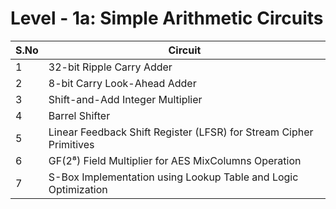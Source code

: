 # Level - 1a: Simple Arithmetic Circuits

| S.No | Circuit                                                          |
|------|------------------------------------------------------------------|
| 1    | 32-bit Ripple Carry Adder                                    |
| 2    | 8-bit Carry Look-Ahead Adder                                 |
| 3    | Shift-and-Add Integer Multiplier                             |
| 4    | Barrel Shifter                                               |
| 5    | Linear Feedback Shift Register (LFSR) for Stream Cipher Primitives |
| 6    | GF(2⁸) Field Multiplier for AES MixColumns Operation         |
| 7    | S-Box Implementation using Lookup Table and Logic Optimization |